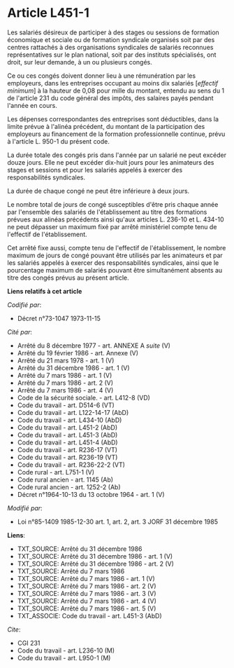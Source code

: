 # Article L451-1

Les salariés désireux de participer à des stages ou sessions de formation économique et sociale ou de formation syndicale
organisés soit par des centres rattachés à des organisations syndicales de salariés reconnues représentatives sur le plan
national, soit par des instituts spécialisés, ont droit, sur leur demande, à un ou plusieurs congés.

Ce ou ces congés doivent donner lieu à une rémunération par les employeurs, dans les entreprises occupant au moins dix
salariés [*effectif minimum*] à la hauteur de 0,08 pour mille du montant, entendu au sens du 1 de l'article 231 du code
général des impôts, des salaires payés pendant l'année en cours.

Les dépenses correspondantes des entreprises sont déductibles, dans la limite prévue à l'alinéa précédent, du montant de la
participation des employeurs au financement de la formation professionnelle continue, prévu à l'article L. 950-1 du présent
code.

La durée totale des congés pris dans l'année par un salarié ne peut excéder douze jours. Elle ne peut excéder dix-huit jours
pour les animateurs des stages et sessions et pour les salariés appelés à exercer des responsabilités syndicales.

La durée de chaque congé ne peut être inférieure à deux jours.

Le nombre total de jours de congé susceptibles d'être pris chaque année par l'ensemble des salariés de l'établissement au
titre des formations prévues aux alinéas précédents ainsi qu'aux articles L. 236-10 et L. 434-10 ne peut dépasser un maximum
fixé par arrêté ministériel compte tenu de l'effectif de l'établissement.

Cet arrêté fixe aussi, compte tenu de l'effectif de l'établissement, le nombre maximum de jours de congé pouvant être
utilisés par les animateurs et par les salariés appelés à exercer des responsabilités syndicales, ainsi que le pourcentage
maximum de salariés pouvant être simultanément absents au titre des congés prévus au présent article.

**Liens relatifs à cet article**

_Codifié par_:

  - Décret n°73-1047 1973-11-15

_Cité par_:

  - Arrêté du 8 décembre 1977 - art. ANNEXE A *suite* (V)
  - Arrêté du 19 février 1986 - art. Annexe (V)
  - Arrêté du 21 mars 1978 - art. 1 (V)
  - Arrêté du 31 décembre 1986 - art. 1 (V)
  - Arrêté du 7 mars 1986 - art. 1 (V)
  - Arrêté du 7 mars 1986 - art. 2 (V)
  - Arrêté du 7 mars 1986 - art. 4 (V)
  - Code de la sécurité sociale. - art. L412-8 (VD)
  - Code du travail - art. D514-6 (VT)
  - Code du travail - art. L122-14-17 (AbD)
  - Code du travail - art. L434-10 (AbD)
  - Code du travail - art. L451-2 (AbD)
  - Code du travail - art. L451-3 (AbD)
  - Code du travail - art. L451-4 (AbD)
  - Code du travail - art. R236-17 (VT)
  - Code du travail - art. R236-19 (VT)
  - Code du travail - art. R236-22-2 (VT)
  - Code rural - art. L751-1 (V)
  - Code rural ancien - art. 1145 (Ab)
  - Code rural ancien - art. 1252-2 (Ab)
  - Décret n°1964-10-13 du 13 octobre 1964 - art. 1 (V)

_Modifié par_:

  - Loi n°85-1409 1985-12-30 art. 1, art. 2, art. 3 JORF 31 décembre 1985

**Liens**:

  - TXT_SOURCE: Arrêté du 31 décembre 1986
  - TXT_SOURCE: Arrêté du 31 décembre 1986 - art. 1 (V)
  - TXT_SOURCE: Arrêté du 31 décembre 1986 - art. 2 (V)
  - TXT_SOURCE: Arrêté du 7 mars 1986
  - TXT_SOURCE: Arrêté du 7 mars 1986 - art. 1 (V)
  - TXT_SOURCE: Arrêté du 7 mars 1986 - art. 2 (V)
  - TXT_SOURCE: Arrêté du 7 mars 1986 - art. 3 (V)
  - TXT_SOURCE: Arrêté du 7 mars 1986 - art. 4 (V)
  - TXT_SOURCE: Arrêté du 7 mars 1986 - art. 5 (V)
  - TXT_ASSOCIE: Code du travail - art. L451-3 (AbD)

_Cite_:

  - CGI 231
  - Code du travail - art. L236-10 (M)
  - Code du travail - art. L950-1 (M)
